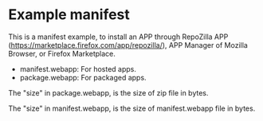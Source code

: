 Example manifest
=================

This is a manifest example, to install an APP through RepoZilla APP (https://marketplace.firefox.com/app/repozilla/), APP Manager of Mozilla Browser, or Firefox Marketplace.

- manifest.webapp:  For hosted apps.
- package.webapp:  For packaged apps.

The "size" in package.webapp, is the size of zip file in bytes.

The "size" in manifest.webapp, is the size of manifest.webapp file in bytes.
